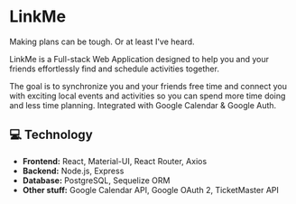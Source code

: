 # LinkMe

Making plans can be tough. Or at least I've heard.

LinkMe is a Full-stack Web Application designed to help you and your friends effortlessly find and schedule activities together.

The goal is to synchronize you and your friends free time and connect you with exciting local events and activities so you can spend more time doing and less time planning.
Integrated with Google Calendar & Google Auth.

## 💻 Technology

- **Frontend:** React, Material-UI, React Router, Axios
- **Backend:** Node.js, Express
- **Database:** PostgreSQL, Sequelize ORM
- **Other stuff:** Google Calendar API, Google OAuth 2, TicketMaster API
